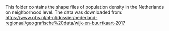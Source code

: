 This folder contains the shape files of population density in the Netherlands on neighborhood level. The data was downloaded from: https://www.cbs.nl/nl-nl/dossier/nederland-regionaal/geografische%20data/wijk-en-buurtkaart-2017
